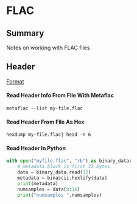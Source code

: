 # FLAC

## Summary

Notes on working with FLAC files

## Header

[Format](https://xiph.org/flac/format.html#frame_header)

#### Read Header Info From File With Metaflac

```console
metaflac --list my-file.flac
```

#### Read Header From File As Hex

```console
hexdump my-file.flac| head -n 6
```

#### Read Header In Python

```python
with open("myfile.flac", "rb") as binary_data:
    # metadata block is first 32 bytes
    data = binary_data.read(32)
    metadata = binascii.hexlify(data)
    print(metadata)
    numsamples = data[8:16]
    print("numsamples ",numsamples)
```
